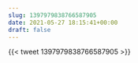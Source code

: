 ```yaml
---
slug: 1397979838766587905
date: 2021-05-27 18:15:41+00:00
draft: false
---
```


{{< tweet 1397979838766587905 >}}
